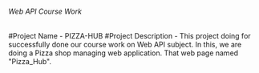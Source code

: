 ###### Web API Course Work ######


#Project Name - PIZZA-HUB
#Project Description - This project doing for successfully done our course work on Web API subject. In this, we are doing a Pizza shop managing web application.  That web page named "Pizza_Hub".
